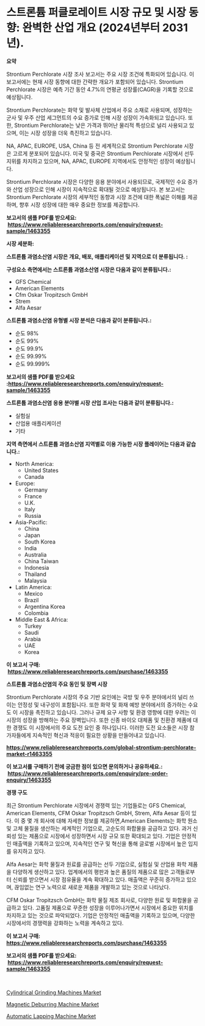 <p><h1>스트론튬 퍼클로레이트 시장 규모 및 시장 동향: 완벽한 산업 개요 (2024년부터 2031년).</h1></p><p><strong>요약</strong></p>
<p><p>Strontium Perchlorate 시장 조사 보고서는 주요 시장 조건에 특화되어 있습니다. 이 보고서에는 현재 시장 동향에 대한 간략한 개요가 포함되어 있습니다. Strontium Perchlorate 시장은 예측 기간 동안 4.7%의 연평균 성장률(CAGR)을 기록할 것으로 예상됩니다. </p><p>Strontium Perchlorate는 화약 및 발사체 산업에서 주요 소재로 사용되며, 성장하는 군사 및 우주 산업 세그먼트의 수요 증가로 인해 시장 성장이 가속화되고 있습니다. 또한, Strontium Perchlorate는 낮은 가격과 뛰어난 물리적 특성으로 널리 사용되고 있으며, 이는 시장 성장을 더욱 촉진하고 있습니다.</p><p>NA, APAC, EUROPE, USA, China 등 전 세계적으로 Strontium Perchlorate 시장은 고르게 분포되어 있습니다. 미국 및 중국은 Strontium Perchlorate 시장에서 선두 지위를 차지하고 있으며, NA, APAC, EUROPE 지역에서도 안정적인 성장이 예상됩니다. </p><p>Strontium Perchlorate 시장은 다양한 응용 분야에서 사용되므로, 국제적인 수요 증가와 산업 성장으로 인해 시장이 지속적으로 확대될 것으로 예상됩니다. 본 보고서는 Strontium Perchlorate 시장의 세부적인 동향과 시장 조건에 대한 폭넓은 이해를 제공하며, 향후 시장 성장에 대한 매우 중요한 정보를 제공합니다.</p></p>
<p><strong>보고서의 샘플 PDF를 받으세요: &nbsp;<a href="https://www.reliableresearchreports.com/enquiry/request-sample/1463355">https://www.reliableresearchreports.com/enquiry/request-sample/1463355</a></strong></p>
<p><strong>시장 세분화:</strong></p>
<p><strong> 스트론튬 과염소산염 시장은 개요, 배포, 애플리케이션 및 지역으로 더 분류됩니다. :</strong></p>
<p><strong>구성요소 측면에서는 스트론튬 과염소산염 시장은 다음과 같이 분류됩니다.:</strong></p>
<p><ul><li>GFS Chemical</li><li>American Elements</li><li>Cfm Oskar Tropitzsch GmbH</li><li>Strem</li><li>Alfa Aesar</li></ul></p>
<p><strong> 스트론튬 과염소산염 유형별 시장 분석은 다음과 같이 분류됩니다.:</strong></p>
<p><ul><li>순도 98%</li><li>순도 99%</li><li>순도 99.9%</li><li>순도 99.99%</li><li>순도 99.999%</li></ul></p>
<p><strong>보고서의 샘플 PDF를 받으세요 :<a href="https://www.reliableresearchreports.com/enquiry/request-sample/1463355">https://www.reliableresearchreports.com/enquiry/request-sample/1463355</a></strong></p>
<p><strong> 스트론튬 과염소산염 응용 분야별 시장 산업 조사는 다음과 같이 분류됩니다.:</strong></p>
<p><ul><li>실험실</li><li>산업용 애플리케이션</li><li>기타</li></ul></p>
<p><strong>지역 측면에서 스트론튬 과염소산염 지역별로 이용 가능한 시장 플레이어는 다음과 같습니다.:</strong></p>
<p><ul>
    <li>
        North America:
        <ul>
            <li>United States</li>
            <li>Canada</li>
        </ul>
    </li>
    <li>
        Europe:
        <ul>
            <li>Germany</li>
            <li>France</li>
            <li>U.K.</li>
            <li>Italy</li>
            <li>Russia</li>
        </ul>
    </li>
    <li>
        Asia-Pacific:
        <ul>
            <li>China</li>
            <li>Japan</li>
            <li>South Korea</li>
            <li>India</li>
            <li>Australia</li>
            <li>China Taiwan</li>
            <li>Indonesia</li>
            <li>Thailand</li>
            <li>Malaysia</li>
        </ul>
    </li>
    <li>
        Latin America:
        <ul>
            <li>Mexico</li>
            <li>Brazil</li>
            <li>Argentina Korea</li>
            <li>Colombia</li>
        </ul>
    </li>
    <li>
        Middle East & Africa:
        <ul>
            <li>Turkey</li>
            <li>Saudi</li>
            <li>Arabia</li>
            <li>UAE</li>
            <li>Korea</li>
        </ul>
    </li>
    </ul></p>
<p><strong>이 보고서 구매: &nbsp;<a href="https://www.reliableresearchreports.com/purchase/1463355">https://www.reliableresearchreports.com/purchase/1463355</a></strong></p>
<p><strong>스트론튬 과염소산염의 주요 동인 및 장벽 시장</strong></p>
<p><p>Strontium Perchlorate 시장의 주요 기반 요인에는 국방 및 우주 분야에서의 널리 쓰이는 안정성 및 내구성이 포함됩니다. 또한 화약 및 화재 예방 분야에서의 증가하는 수요도 이 시장을 촉진하고 있습니다. 그러나 규제 요구 사항 및 환경 영향에 대한 우려는 이 시장의 성장을 방해하는 주요 장벽입니다. 또한 신종 바이오 대체품 및 친환경 제품에 대한 경쟁도 이 시장에서의 주요 도전 요인 중 하나입니다. 이러한 도전 요소들은 시장 참가자들에게 지속적인 혁신과 적응이 필요한 상황을 만들어내고 있습니다.</p></p>
<p><strong><a href="https://www.reliableresearchreports.com/global-strontium-perchlorate-market-r1463355">https://www.reliableresearchreports.com/global-strontium-perchlorate-market-r1463355</a></strong></p>
<p><strong>이 보고서를 구매하기 전에 궁금한 점이 있으면 문의하거나 공유하세요.: &nbsp;<a href="https://www.reliableresearchreports.com/enquiry/pre-order-enquiry/1463355">https://www.reliableresearchreports.com/enquiry/pre-order-enquiry/1463355</a></strong></p>
<p><strong>경쟁 구도</strong></p>
<p><p>최근 Strontium Perchlorate 시장에서 경쟁력 있는 기업들로는 GFS Chemical, American Elements, CFM Oskar Tropitzsch GmbH, Strem, Alfa Aesar 등이 있다. 이 중 몇 개 회사에 대해 자세한 정보를 제공하면,American Elements는 화학 원소 및 고체 물질을 생산하는 세계적인 기업으로, 고순도의 화합물을 공급하고 있다. 과거 신뢰성 있는 제품으로 시장에서 성장하면서 시장 규모 또한 확대되고 있다. 기업은 안정적인 매출액을 기록하고 있으며, 지속적인 연구 및 혁신을 통해 글로벌 시장에서 높은 입지를 유지하고 있다.</p><p>Alfa Aesar는 화학 물질과 원료를 공급하는 선두 기업으로, 실험실 및 산업용 화학 제품을 다양하게 생산하고 있다. 업계에서의 평판과 높은 품질의 제품으로 많은 고객들로부터 신뢰를 받으면서 시장 점유율을 계속 확대하고 있다. 매출액은 꾸준히 증가하고 있으며, 끊임없는 연구 노력으로 새로운 제품을 개발하고 있는 것으로 나타났다.</p><p>CFM Oskar Tropitzsch GmbH는 화학 물질 제조 회사로, 다양한 원료 및 화합물을 공급하고 있다. 고품질 제품으로 꾸준한 성장을 이루어나가면서 시장에서 중요한 위치를 차지하고 있는 것으로 파악되었다. 기업은 안정적인 매출액을 기록하고 있으며, 다양한 시장에서의 경쟁력을 강화하는 노력을 계속하고 있다.</p></p>
<p><strong>이 보고서 구매: &nbsp; <a href="https://www.reliableresearchreports.com/purchase/1463355">https://www.reliableresearchreports.com/purchase/1463355</a></strong></p>
<p><strong>보고서의 샘플 PDF를 받으세요: &nbsp;<a href="https://www.reliableresearchreports.com/enquiry/request-sample/1463355">https://www.reliableresearchreports.com/enquiry/request-sample/1463355</a></strong><strong></strong></p>
<p>&nbsp;</p>
<p><p><a href="https://github.com/WillieWoodard/Market-Research-Report-List-4/blob/main/cylindrical-grinding-machines-market.md">Cylindrical Grinding Machines Market</a></p><p><a href="https://github.com/jodemen/Market-Research-Report-List-2/blob/main/magnetic-deburring-machine-market.md">Magnetic Deburring Machine Market</a></p><p><a href="https://github.com/Sarissaschmalingtr6fz2739/Market-Research-Report-List-2/blob/main/automatic-lapping-machine-market.md">Automatic Lapping Machine Market</a></p></p>